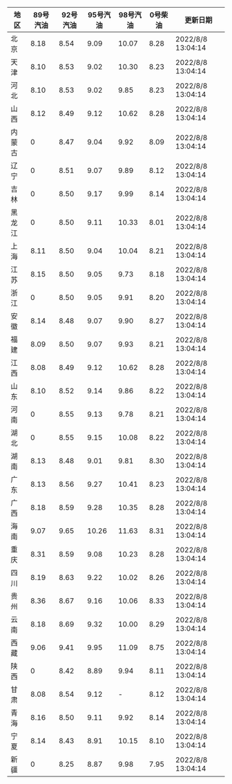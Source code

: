 | 地区 | 89号汽油 | 92号汽油 | 95号汽油 | 98号汽油 | 0号柴油 | 更新日期 |
| --- | --- | --- | --- | --- | --- | --- |
| 北京 | 8.18 | 8.54 | 9.09 | 10.07 | 8.28 | 2022/8/8 13:04:14 |
| 天津 | 8.10 | 8.53 | 9.02 | 10.30 | 8.23 | 2022/8/8 13:04:14 |
| 河北 | 8.10 | 8.53 | 9.02 | 9.85 | 8.23 | 2022/8/8 13:04:14 |
| 山西 | 8.12 | 8.49 | 9.12 | 10.62 | 8.28 | 2022/8/8 13:04:14 |
| 内蒙古 | 0 | 8.47 | 9.04 | 9.92 | 8.09 | 2022/8/8 13:04:14 |
| 辽宁 | 0 | 8.51 | 9.07 | 9.89 | 8.12 | 2022/8/8 13:04:14 |
| 吉林 | 0 | 8.50 | 9.17 | 9.99 | 8.14 | 2022/8/8 13:04:14 |
| 黑龙江 | 0 | 8.50 | 9.11 | 10.33 | 8.01 | 2022/8/8 13:04:14 |
| 上海 | 8.11 | 8.50 | 9.04 | 10.04 | 8.21 | 2022/8/8 13:04:14 |
| 江苏 | 8.15 | 8.50 | 9.05 | 9.73 | 8.18 | 2022/8/8 13:04:14 |
| 浙江 | 0 | 8.50 | 9.05 | 9.91 | 8.20 | 2022/8/8 13:04:14 |
| 安徽 | 8.14 | 8.48 | 9.07 | 9.90 | 8.27 | 2022/8/8 13:04:14 |
| 福建 | 8.09 | 8.50 | 9.07 | 9.93 | 8.21 | 2022/8/8 13:04:14 |
| 江西 | 8.08 | 8.49 | 9.12 | 10.62 | 8.28 | 2022/8/8 13:04:14 |
| 山东 | 8.10 | 8.52 | 9.14 | 9.86 | 8.22 | 2022/8/8 13:04:14 |
| 河南 | 0 | 8.55 | 9.13 | 9.78 | 8.21 | 2022/8/8 13:04:14 |
| 湖北 | 0 | 8.55 | 9.15 | 10.08 | 8.22 | 2022/8/8 13:04:14 |
| 湖南 | 8.13 | 8.48 | 9.01 | 9.81 | 8.30 | 2022/8/8 13:04:14 |
| 广东 | 8.13 | 8.56 | 9.27 | 10.41 | 8.23 | 2022/8/8 13:04:14 |
| 广西 | 8.18 | 8.59 | 9.28 | 10.35 | 8.28 | 2022/8/8 13:04:14 |
| 海南 | 9.07 | 9.65 | 10.26 | 11.63 | 8.31 | 2022/8/8 13:04:14 |
| 重庆 | 8.31 | 8.59 | 9.08 | 10.23 | 8.28 | 2022/8/8 13:04:14 |
| 四川 | 8.19 | 8.63 | 9.22 | 10.02 | 8.26 | 2022/8/8 13:04:14 |
| 贵州 | 8.36 | 8.67 | 9.16 | 10.06 | 8.33 | 2022/8/8 13:04:14 |
| 云南 | 8.18 | 8.69 | 9.32 | 10.00 | 8.29 | 2022/8/8 13:04:14 |
| 西藏 | 9.06 | 9.41 | 9.95 | 11.09 | 8.75 | 2022/8/8 13:04:14 |
| 陕西 | 0 | 8.42 | 8.89 | 9.94 | 8.11 | 2022/8/8 13:04:14 |
| 甘肃 | 8.08 | 8.54 | 9.12 | - | 8.12 | 2022/8/8 13:04:14 |
| 青海 | 8.16 | 8.50 | 9.11 | 9.92 | 8.14 | 2022/8/8 13:04:14 |
| 宁夏 | 8.14 | 8.43 | 8.91 | 10.15 | 8.10 | 2022/8/8 13:04:14 |
| 新疆 | 0 | 8.25 | 8.87 | 9.98 | 7.95 | 2022/8/8 13:04:14 |
